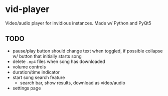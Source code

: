 # vid-player

Video/audio player for invidious instances. Made w/ Python and PyQt5

## TODO
- pause/play button should change text when toggled, if possible collapse w/ button that initially starts song
- delete `.mp4` files when song has downloaded
- volume controls
- duration/time indicator
- start song search feature
    - search bar, show results, download as video/audio
- settings page